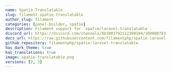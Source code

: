 ```yaml
---
name: Spatie Translatable
slug: filament-spatie-translatable
author_slug: filament
categories: [panel-builder, spatie]
description: Filament support for `spatie/laravel-translatable`.
discord_url: https://discord.com/channels/883083792112300104/1080807837833384017
docs_url: https://raw.githubusercontent.com/filamentphp/spatie-laravel-translatable-plugin/3.x/README.md
github_repository: filamentphp/spatie-laravel-translatable
has_dark_theme: true
has_translations: true
image: spatie-translatable.png
versions: [2, 3]
---
```


